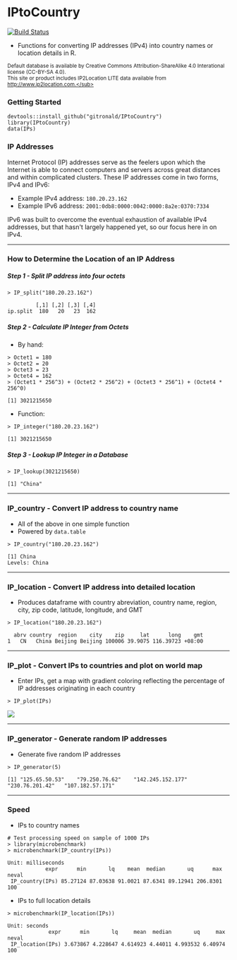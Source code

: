 # IPtoCountry

[![Build Status](https://travis-ci.org/gitronald/IPtoCountry.svg?branch=master)](https://travis-ci.org/gitronald/IPtoCountry)

<!--
[![CRAN_Downloads_Badge](http://cranlogs.r-pkg.org/badges/grand-total/IPtoCountry)](http://cran.r-project.org/package=IPtoCountry)
[![CRAN_Status_Badge](http://www.r-pkg.org/badges/version/IPtoCountry)](http://cran.r-project.org/package=IPtoCountry)
-->


* Functions for converting IP addresses (IPv4) into country names or location details in R.

<sub>Default database is available by Creative Commons Attribution-ShareAlike 4.0 Interational license (CC-BY-SA 4.0).  
This site or product includes IP2Location LITE data available from http://www.ip2location.com.</sub>

### Getting Started
``` {r}
devtools::install_github("gitronald/IPtoCountry")
library(IPtoCountry)
data(IPs)
```

### IP Addresses
Internet Protocol (IP) addresses serve as the feelers upon which the Internet is able to connect computers and servers across great distances and within complicated clusters. These IP addresses come in two forms, IPv4 and IPv6:  
* Example IPv4 address: `180.20.23.162`  
* Example IPv6 address: `2001:0db8:0000:0042:0000:8a2e:0370:7334`  

IPv6 was built to overcome the eventual exhaustion of available IPv4 addresses, but that hasn't largely happened yet, so our focus here in on IPv4.

------
### How to Determine the Location of an IP Address

##### Step 1 - Split IP address into four octets  

``` {r}
> IP_split("180.20.23.162")
```
```{r}
         [,1] [,2] [,3] [,4]
ip.split  180   20   23  162
```

##### Step 2 - Calculate IP Integer from Octets  

* By hand:

``` {r}
> Octet1 = 180
> Octet2 = 20
> Octet3 = 23
> Octet4 = 162
> (Octet1 * 256^3) + (Octet2 * 256^2) + (Octet3 * 256^1) + (Octet4 * 256^0)
```

``` {r}
[1] 3021215650
```

* Function:

``` {r}
> IP_integer("180.20.23.162")
```

``` {r}
[1] 3021215650
```

##### Step 3 - Lookup IP Integer in a Database  

``` {r}
> IP_lookup(3021215650)
```
``` {r}
[1] "China"
```

------
### IP_country - Convert IP address to country name
* All of the above in one simple function
* Powered by `data.table`

``` {r}
> IP_country("180.20.23.162")

```

``` {r}
[1] China
Levels: China
```

------
### IP_location - Convert IP address into detailed location 
* Produces dataframe with country abreviation, country name, region, city, zip code, latitude, longitude, and GMT

``` {r}
> IP_location("180.20.23.162")

```

``` {r}
  abrv country  region    city    zip     lat      long    gmt
1   CN   China Beijing Beijing 100006 39.9075 116.39723 +08:00
```

------
### IP_plot - Convert IPs to countries and plot on world map
* Enter IPs, get a  map with gradient coloring reflecting the percentage of IP addresses originating in each country

``` {r}
> IP_plot(IPs)
```

![](https://i.imgur.com/Fymyju2.png)

------
### IP_generator - Generate random IP addresses
* Generate five random IP addresses
``` {r}
> IP_generator(5)
```

``` {r}
[1] "125.65.50.53"    "79.250.76.62"    "142.245.152.177" "230.76.201.42"   "107.182.57.171" 
```

------
### Speed

* IPs to country names
``` {r}
# Test processing speed on sample of 1000 IPs
> library(microbenchmark)
> microbenchmark(IP_country(IPs))
```
``` {r}
Unit: milliseconds
            expr      min       lq    mean  median       uq      max neval
 IP_country(IPs) 85.27124 87.03638 91.0021 87.6341 89.12941 206.8301   100
```

* IPs to full location details
``` {r}
> microbenchmark(IP_location(IPs))
```

``` {r}
Unit: seconds
             expr      min       lq     mean  median       uq     max neval
 IP_location(IPs) 3.673867 4.228647 4.614923 4.44011 4.993532 6.40974   100
```

